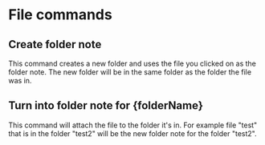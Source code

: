 # File commands

## Create folder note
This command creates a new folder and uses the file you clicked on as the folder note. The new folder will be in the same folder as the folder the file was in.
## Turn into folder note for {folderName}
This command will attach the file to the folder it's in. For example file "test" that is in the folder "test2" will be the new folder note for the folder "test2".